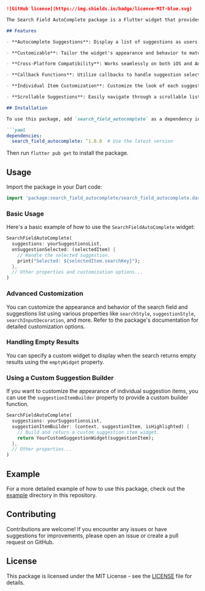 
```markdown
![GitHub license](https://img.shields.io/badge/license-MIT-blue.svg)

The Search Field AutoComplete package is a Flutter widget that provides an easy way to implement a search field with autocomplete suggestions in your Flutter applications. It allows users to efficiently search for items by typing in a search field and presents them with relevant suggestions.

## Features

- **Autocomplete Suggestions**: Display a list of suggestions as users type, helping them find what they're looking for quickly.

- **Customizable**: Tailor the widget's appearance and behavior to match your app's unique style and requirements.

- **Cross-Platform Compatibility**: Works seamlessly on both iOS and Android devices.

- **Callback Functions**: Utilize callbacks to handle suggestion selection, search, and submission events.

- **Individual Item Customization**: Customize the look of each suggestion item to make your autocomplete list visually appealing.

- **Scrollable Suggestions**: Easily navigate through a scrollable list of suggestions, with optional support for scrollbars.

## Installation

To use this package, add `search_field_autocomplete` as a dependency in your `pubspec.yaml` file.

```yaml
dependencies:
  search_field_autocomplete: ^1.0.0  # Use the latest version
```

Then run `flutter pub get` to install the package.

## Usage

Import the package in your Dart code:

```dart
import 'package:search_field_autocomplete/search_field_autocomplete.dart';
```

### Basic Usage

Here's a basic example of how to use the `SearchFieldAutoComplete` widget:

```dart
SearchFieldAutoComplete(
  suggestions: yourSuggestionsList,
  onSuggestionSelected: (selectedItem) {
    // Handle the selected suggestion.
    print("Selected: ${selectedItem.searchKey}");
  },
  // Other properties and customization options...
)
```

### Advanced Customization

You can customize the appearance and behavior of the search field and suggestions list using various properties like `searchStyle`, `suggestionStyle`, `searchInputDecoration`, and more. Refer to the package's documentation for detailed customization options.

### Handling Empty Results

You can specify a custom widget to display when the search returns empty results using the `emptyWidget` property.

### Using a Custom Suggestion Builder

If you want to customize the appearance of individual suggestion items, you can use the `suggestionItemBuilder` property to provide a custom builder function.

```dart
SearchFieldAutoComplete(
  suggestions: yourSuggestionsList,
  suggestionItemBuilder: (context, suggestionItem, isHighlighted) {
    // Build and return a custom suggestion item widget.
    return YourCustomSuggestionWidget(suggestionItem);
  },
  // Other properties...
)
```

## Example

For a more detailed example of how to use this package, check out the [example](example) directory in this repository.

## Contributing

Contributions are welcome! If you encounter any issues or have suggestions for improvements, please open an issue or create a pull request on GitHub.

## License

This package is licensed under the MIT License - see the [LICENSE](LICENSE) file for details.
```



